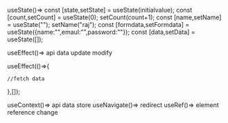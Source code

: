 useState()=> 
const [state,setState] = useState(initialvalue);
const [count,setCount] = useState(0);
setCount(count+1);
const [name,setName] = useState("");
setName("raj");
const [formdata,setFormdata] = useState({name:"",emaul:"",password:""});
const [data,setData] = useState([]);


useEffect()=> api data update modify

useEffect(()=>{

    //fetch data
},[]);

useContext()=> api data store
useNavigate()=> redirect 
useRef()=> element reference change
